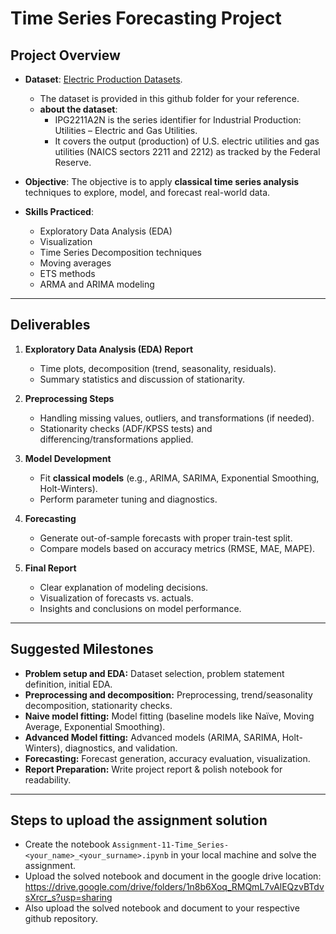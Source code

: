 # Time Series Forecasting Project

## Project Overview
- **Dataset**: [Electric Production Datasets](https://www.kaggle.com/datasets/shenba/time-series-datasets/data). 
    - The dataset is provided in this github folder for your reference.
    - **about the dataset**: 
        - IPG2211A2N is the series identifier for Industrial Production: Utilities – Electric and Gas Utilities. 
        - It covers the output (production) of U.S. electric utilities and gas utilities (NAICS sectors 2211 and 2212) as tracked by the Federal Reserve.

- **Objective**: The objective is to apply **classical time series analysis** techniques to explore, model, and forecast real-world data.  

- **Skills Practiced**:
    - Exploratory Data Analysis (EDA)
    - Visualization
    - Time Series Decomposition techniques
    - Moving averages
    - ETS methods
    - ARMA and ARIMA modeling

---

## Deliverables
1. **Exploratory Data Analysis (EDA) Report**  
   - Time plots, decomposition (trend, seasonality, residuals).  
   - Summary statistics and discussion of stationarity.  

2. **Preprocessing Steps**  
   - Handling missing values, outliers, and transformations (if needed).  
   - Stationarity checks (ADF/KPSS tests) and differencing/transformations applied.  

3. **Model Development**  
   - Fit **classical models** (e.g., ARIMA, SARIMA, Exponential Smoothing, Holt-Winters).  
   - Perform parameter tuning and diagnostics.  

4. **Forecasting**  
   - Generate out-of-sample forecasts with proper train-test split.  
   - Compare models based on accuracy metrics (RMSE, MAE, MAPE).  

5. **Final Report**  
   - Clear explanation of modeling decisions.  
   - Visualization of forecasts vs. actuals.  
   - Insights and conclusions on model performance.  

---

## Suggested Milestones
- **Problem setup and EDA:** Dataset selection, problem statement definition, initial EDA.  
- **Preprocessing and decomposition:** Preprocessing, trend/seasonality decomposition, stationarity checks.  
- **Naive model fitting:** Model fitting (baseline models like Naïve, Moving Average, Exponential Smoothing).  
- **Advanced Model fitting:** Advanced models (ARIMA, SARIMA, Holt-Winters), diagnostics, and validation.  
- **Forecasting:** Forecast generation, accuracy evaluation, visualization.  
- **Report Preparation:** Write project report & polish notebook for readability.  

---

## Steps to upload the assignment solution

- Create the notebook `Assignment-11-Time_Series-<your_name>_<your_surname>.ipynb` in your local machine and solve the assignment.
- Upload the solved notebook and document in the google drive location: https://drive.google.com/drive/folders/1n8b6Xoq_RMQmL7vAlEQzvBTdvsXrcr_s?usp=sharing
- Also upload the solved notebook and document to your respective github repository.